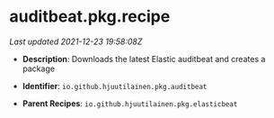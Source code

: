 # auditbeat.pkg.recipe

_Last updated 2021-12-23 19:58:08Z_

- **Description**: Downloads the latest Elastic auditbeat and creates a package

- **Identifier**: `io.github.hjuutilainen.pkg.auditbeat`

- **Parent Recipes**: `io.github.hjuutilainen.pkg.elasticbeat`